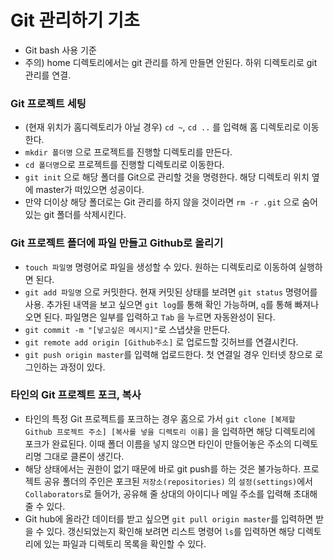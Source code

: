 # Git 관리하기 기초

* Git bash 사용 기준
* 주의) home 디렉토리에서는 git 관리를 하게 만들면 안된다. 하위 디렉토리로 git 관리를 연결.



### Git 프로젝트 세팅

* (현재 위치가 홈디렉토리가 아닐 경우) `cd ~`, `cd ..` 를 입력해 홈 디렉토리로 이동한다.
* `mkdir 폴더명` 으로 프로젝트를 진행할 디렉토리를 만든다.
* `cd 폴더명`으로 프로젝트를 진행할 디렉토리로 이동한다.
* `git init` 으로 해당 폴더를 Git으로 관리할 것을 명령한다. 해당 디렉토리 위치 옆에 master가 떠있으면 성공이다.
* 만약 더이상 해당 폴더로는 Git 관리를 하지 않을 것이라면 `rm -r .git` 으로 숨어있는 git 폴더를 삭제시킨다.



### Git 프로젝트 폴더에 파일 만들고 Github로 올리기

* `touch 파일명` 명령어로 파일을 생성할 수 있다. 원하는 디렉토리로 이동하여 실행하면 된다.
* `git add 파일명` 으로 커밋한다.  현재 커밋된 상태를 보려면 `git status` 명령어를 사용. 추가된 내역을 보고 싶으면 `git log`를 통해 확인 가능하며, `q`를 통해 빠져나오면 된다. 파일명은 일부를 입력하고 `Tab` 을 누르면 자동완성이 된다.
* `git commit -m "[넣고싶은 메시지]"`로 스냅샷을 만든다.
* `git remote add origin [Github주소]` 로 업로드할 깃허브를 연결시킨다.
* `git push origin master`를 입력해 업로드한다. 첫 연결일 경우 인터넷 창으로 로그인하는 과정이 있다.



### 타인의 Git 프로젝트 포크, 복사

* 타인의 특정 Git 프로젝트를 포크하는 경우 홈으로 가서 `git clone [복제할 Github 프로젝트 주소] [복사를 넣을 디렉토리 이름]` 을 입력하면 해당 디렉토리에 포크가 완료된다. 이때 폴더 이름을 넣지 않으면 타인이 만들어놓은 주소의 디렉토리명 그대로 클론이 생긴다.
* 해당 상태에서는 권한이 없기 때문에 바로 git push를 하는 것은 불가능하다. 프로젝트 공유 폴더의 주인은 포크된 `저장소(repositories)` 의 `설정(settings)`에서 `Collaborators`로 들어가, 공유해 줄 상대의 아이디나 메일 주소를 입력해 초대해 줄 수 있다.
* Git hub에 올라간 데이터를 받고 싶으면 `git pull origin master`를 입력하면 받을 수 있다. 갱신되었는지 확인해 보려면 리스트 명령어 `ls`를 입력하면 해당 디렉토리에 있는 파일과 디렉토리 목록을 확인할 수 있다.